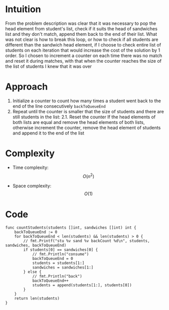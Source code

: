 # Intuition
From the problem description was clear that it was necessary to pop the head element from student's list, check if it suits the head of sandwiches list and they don't match, append them back to the end of their list. What was not clear is how to break this loop, or how to check if all students are different than the sandwich head element, if I choose to check entire list of students on each iteration that would increase the cost of the solution by 1 order. So I chosen to increment a counter on each time there was no match and reset it during matches, with that when the counter reaches the size of the list of students I knew that it was over

# Approach
1. Initialize a counter to count how many times a student went back to the end of the line consecutively `backToQueueEnd`
2. Repeat until the counter is smaller that the size of students and there are still students in the list:
2.1. Reset the counter If the head elements of both lists are equal and remove the head elements of both lists, otherwise increment the counter, remove the head element of students and append it to the end of the list

# Complexity
- Time complexity: $$O(n^2)$$


- Space complexity: $$O(1)$$

# Code
```
func countStudents(students []int, sandwiches []int) int {
    backToQueueEnd := 0
    for backToQueueEnd < len(students) && len(students) > 0 {
        // fmt.Printf("stu %v sand %v backCount %d\n", students, sandwiches, backToQueueEnd)
        if students[0] == sandwiches[0] {
            // fmt.Println("consume")
            backToQueueEnd = 0
            students = students[1:]
            sandwiches = sandwiches[1:]
        } else {
            // fmt.Println("back")
            backToQueueEnd++
            students = append(students[1:], students[0])
        }
    }
    return len(students)
}
```
